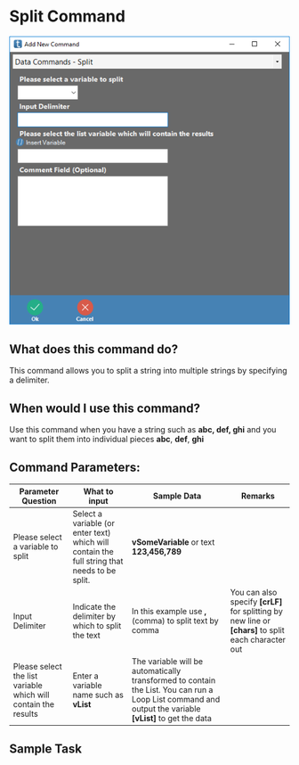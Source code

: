 <!-- TITLE: Split Command -->
# Split Command
![Split](/uploads/automation-commands/split.png "Split")
## What does this command do?
This command allows you to split a string into multiple strings by specifying a delimiter.

## When would I use this command?
Use this command when you have a string such as **abc, def, ghi** and you want to split them into individual pieces **abc**, **def**, **ghi**

## Command Parameters:

| Parameter Question   	| What to input  	|  Sample Data 	| Remarks  	|
|---					|---				|---			|---		|
|Please select a variable to split	| Select a variable (or enter text) which will contain the full string that needs to be split.   	|  **vSomeVariable** or text **123,456,789**  	|  	|
|Input Delimiter  	|  Indicate the delimiter by which to split the text  	| In this example use **,** (comma)	to split text by comma |  You can also specify **[crLF]** for splitting by new line or **[chars]** to split each character out	|
|Please select the list variable which will contain the results  	|  Enter a variable name such as **vList**| The variable will be automatically transformed to contain the List.  You can run a Loop List command and output the variable **[vList]** to get the data 	|   	|

## Sample Task
